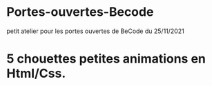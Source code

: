 # Portes-ouvertes-Becode

petit atelier pour les portes ouvertes de BeCode du 25/11/2021

# 5 chouettes petites animations en Html/Css.

